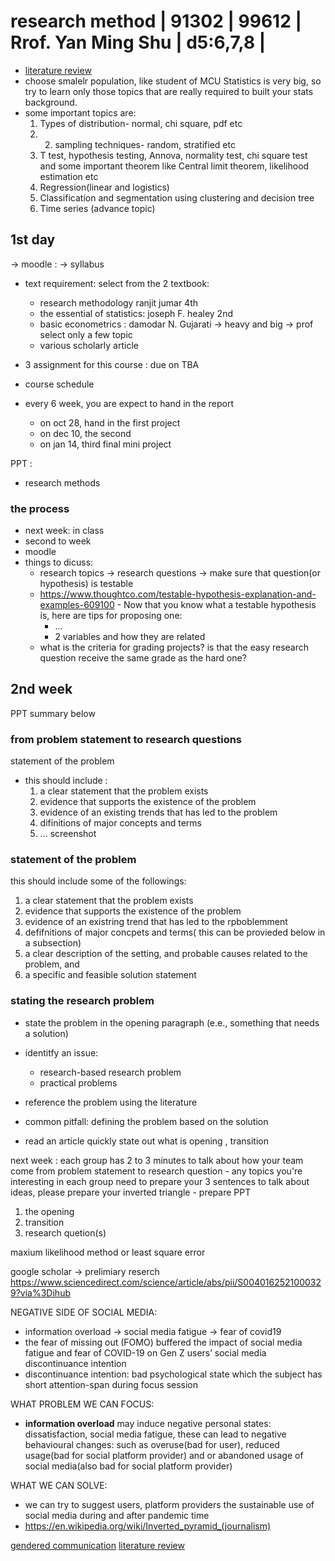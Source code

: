 # research method | 91302 | 99612 | Rrof. Yan Ming Shu | d5:6,7,8 |

- [literature review](literature-review)
- choose smalelr population, like student of MCU
  Statistics is very big, so try to learn only those topics that are really required to built your stats background.
- some important topics are:
  1. Types of distribution- normal, chi square, pdf etc
  2. 2. sampling techniques- random, stratified etc
  3. T test, hypothesis testing, Annova, normality test, chi square test and some important theorem like Central limit theorem, likelihood estimation etc
  4. Regression(linear and logistics)
  5. Classification and segmentation using clustering and decision tree
  6. Time series (advance topic)

## 1st day

-> moodle : -> syllabus

- text requirement: select from the 2 textbook:

  - research methodology ranjit jumar 4th
  - the essential of statistics: joseph F. healey 2nd
  - basic econometrics : damodar N. Gujarati -> heavy and big -> prof select only a few topic
  - various scholarly article

- 3 assignment for this course : due on TBA
- course schedule
- every 6 week, you are expect to hand in the report
  - on oct 28, hand in the first project
  - on dec 10, the second
  - on jan 14, third final mini project

PPT :

- research methods

### the process

- next week: in class
- second to week
- moodle
- things to dicuss:
  - research topics -> research questions -> make sure that question(or hypothesis) is testable
  - https://www.thoughtco.com/testable-hypothesis-explanation-and-examples-609100 - Now that you know what a testable hypothesis is, here are tips for proposing one:
    - ...
    - 2 variables and how they are related
  - what is the criteria for grading projects? is that the easy research question receive the same grade as the hard one?

## 2nd week

PPT summary below

### from problem statement to research questions

statement of the problem

- this should include :
  1. a clear statement that the problem exists
  2. evidence that supports the existence of the problem
  3. evidence of an existing trends that has led to the problem
  4. difinitions of major concepts and terms
  5. ... screenshot

### statement of the problem

this should include some of the followings:

1. a clear statement that the problem exists
2. evidence that supports the existence of the problem
3. evidence of an existring trend that has led to the rpboblemment
4. defifnitions of major concpets and terms( this can be provieded below in a subsection)
5. a clear description of the setting, and probable causes related to the problem, and
6. a specific and feasible solution statement

### stating the research problem

- state the problem in the opening paragraph (e.e., something that needs a solution)
- identitfy an issue:
  - research-based research problem
  - practical problems
- reference the problem using the literature

- common pitfall: defining the problem based on the solution
- read an article quickly state out what is opening , transition

next week : each group has 2 to 3 minutes to talk about how your team come from problem statement to research question - any topics you're interesting in each group need to prepare your 3 sentences to talk about ideas, please prepare your inverted triangle - prepare PPT

1. the opening
2. transition
3. research quetion(s)

maxium likelihood method or least square error

google scholar -> prelimiary reserch
https://www.sciencedirect.com/science/article/abs/pii/S0040162521000329?via%3Dihub

NEGATIVE SIDE OF SOCIAL MEDIA:

- information overload -> social media fatigue -> fear of covid19
- the fear of missing out (FOMO) buffered the impact of social media fatigue and fear of COVID-19 on Gen Z users’ social media discontinuance intention
- discontinuance intention: bad psychological state which the subject has short attention-span during focus session

WHAT PROBLEM WE CAN FOCUS:

- **information overload** may induce negative personal states: dissatisfaction, social media fatigue, these can lead to negative behavioural changes: such as overuse(bad for user), reduced usage(bad for social platform provider) and or abandoned usage of social media(also bad for social platform provider)

WHAT WE CAN SOLVE:

- we can try to suggest users, platform providers the sustainable use of social media during and after pandemic time
- https://en.wikipedia.org/wiki/Inverted_pyramid_(journalism)

[gendered communication](gendered-communication)
[literature review](literature-review)

